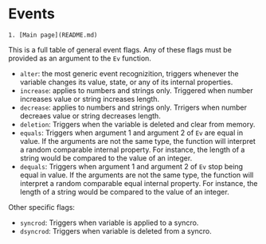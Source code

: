 # Events
    1. [Main page](README.md)
This is a full table of general event flags. Any of these flags must be provided as an argument to the `Ev` function.
 - `alter`: the most generic event recognizition, triggers whenever the variable changes its value, state, or any of its internal properties.
 - `increase`: applies to numbers and strings only. Triggered when number increases value or string increases length.
 - `decrease`: applies to numbers and strings only. Trrigers when number decreaes value or string decreases length.
 - `deletion`: Triggers when the variable is deleted and clear from memory.
 - `equals`: Triggers when argument 1 and argument 2 of `Ev` are equal in value. If the arguments are not the same type, the function will interpret a random comparable internal property. For instance, the length of a string would be compared to the value of an integer.
 - `dequals`: Triggers when argument 1 and argument 2 of `Ev` stop being equal in value. If the arguments are not the same type, the function will interpret a random comparable equal internal property. For instance, the length of a string would be compared to the value of an integer.

Other specific flags:
 - `syncrod`: Triggers when variable is applied to a syncro.
 - `dsyncrod`: Triggers when variable is deleted from a syncro.